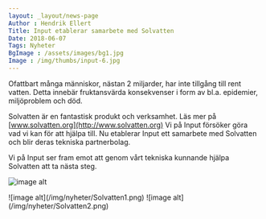 ```yaml
---
layout: _layout/news-page
Author : Hendrik Ellert
Title: Input etablerar samarbete med Solvatten
Date: 2018-06-07
Tags: Nyheter
BgImage : /assets/images/bg1.jpg
Image : /img/thumbs/input-6.jpg
---
```


Ofattbart många människor, nästan 2 miljarder, har inte tillgång till rent vatten.
Detta innebär fruktansvärda konsekvenser i form av bl.a. epidemier, miljöproblem och död.

Solvatten är en fantastisk produkt och verksamhet.
Läs mer på [www.solvatten.org](http://www.solvatten.org)
Vi på Input försöker göra vad vi kan för att hjälpa till.
Nu etablerar Input ett samarbete med Solvatten och blir deras tekniska partnerbolag.

Vi på Input ser fram emot att genom vårt tekniska kunnande hjälpa Solvatten att ta nästa steg.

![image alt](/img/nyheter/Jul2017.png)

<div class="row">
  <div class="col-xs-12 text-center">
    ![image alt](/img/nyheter/Solvatten1.png)
    ![image alt](/img/nyheter/Solvatten2.png)
  </div>
</div>
